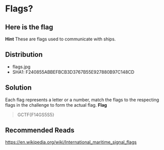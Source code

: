 # Flags?
## Here is the flag
**Hint**
These are flags used to communicate with ships.
## Distribution
- flags.jpg
- SHA1: F240855ABBEFBCB3D3767B55E927880B97C148CD
## Solution
Each flag represents a letter or a number, match the flags to the respecting flags in the challenge
to form the actual flag.
**Flag**
> GCTF{F14GS5S5}
## Recommended Reads
https://en.wikipedia.org/wiki/International_maritime_signal_flags
